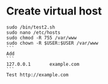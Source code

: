 # Create virtual host
````
sudo /bin/test2.sh
sudo nano /etc/hosts
sudo chmod -R 755 /var/www
sudo chown -R $USER:$USER /var/www
```
Add
```
127.0.0.1       example.com
```
Test http://example.com